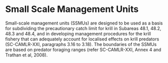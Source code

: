 # Small Scale Management Units

Small-scale management units (SSMUs) are designed to be used as a basis for subdividing the precautionary catch limit for krill in Subareas 48.1, 48.2, 48.3 and 48.4, and in developing management procedures for the krill fishery that can adequately account for localised effects on krill predators (SC-CAMLR-XXI, paragraphs 3.16 to 3.18). The boundaries of the SSMUs are based on predator foraging ranges (refer SC-CAMLR-XXI, Annex 4 and Trathan et al, 2008).
